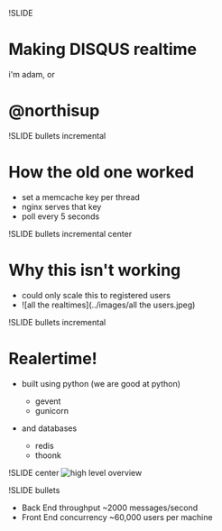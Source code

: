 !SLIDE
# Making DISQUS realtime #
i'm adam, or
# @northisup #

!SLIDE bullets incremental
# How the old one worked #

* set a memcache key per thread
* nginx serves that key
* poll every 5 seconds

!SLIDE bullets incremental center
# Why this isn't working

* could only scale this to registered users
* ![all the realtimes](../images/all the users.jpeg)

!SLIDE bullets incremental
# Realertime! #

* built using python (we are good at python)
  * gevent
  * gunicorn

* and databases
  * redis
  * thoonk

!SLIDE center
![high level overview](../images/realtime.png)


!SLIDE bullets
* Back End throughput ~2000 messages/second
* Front End concurrency ~60,000 users per machine
